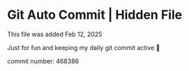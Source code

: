 # Git Auto Commit | Hidden File

This file was added Feb 12, 2025

Just for fun and keeping my daily git commit active 🤪

commit number: 468386

